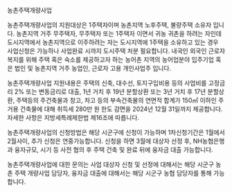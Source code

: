농촌주택개량사업

농촌주택개량사업의 지원대상은 1주택자이며 농촌지역 노후주택, 불량주택 소유자 입니다. 농촌지역 거주 무주택자, 무주택자 또는 1주택자 이면서 귀농 귀촌을 하려는 자인데 도시지역에서 농촌지역으로 이주하려는 자는 도시지역에 1주택을 소유하고 있는 경우 사업신청은 가능하나 사업완료 시까지 도시주택 처분 필요합니다. 내국인 외국인 근로자 복지를 위해 주택 혹은 숙소를 제공하고자 하는 농어촌 지역의 농어업분야 입주기업 혹은 법인 및 농촌지역 거주 농업인, 근로자 고용 개인사업주 입니다.

농촌주택개량사업 지원내용은 주택의 신축, 대수선, 토지구입비용 등의 사업비를 고정금리 2% 또는 변동금리로 대출, 1년 거치 후 19년 분할상환 또는 3년 거치 후 17년 분할상환, 주택등의 주건축물과 창고, 차고 등의 부속건축물의 연면적 합계가 150㎡ 이하인 주거용 건축물에 대해 취득세 280만 원 한도 감면을 2024년 12월 31일까지 제공합니다. 자세한 사항은 지방세특례제한법 제16조에 따릅니다.

농촌주택개량사업의 신청방법은 해당 시군구에 신청이 가능하며 1차신청기간은 1월에서 2월사이, 추가 신청은 연중가능합니다. 신청을 하면 3월에 대상자 선정 후, NH농협은행과 융자규모, 시기 등 사전 협의 후 주택 건축 및 완료 뒤에 융자금 대출 가능합니다.

농촌주택개량사업에 대한 문의는 사업 대상자 신청 및 선정에 대해서는 해당 시군구 농촌 주택 개량사업 담당자, 융자금 대출에 대해서는 해당 시군구 농협 담당자를 통해 가능합니다.
